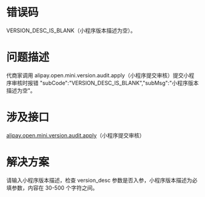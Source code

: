 # 错误码
VERSION_DESC_IS_BLANK（小程序版本描述为空）。 

# 问题描述
代商家调用 alipay.open.mini.version.audit.apply（小程序提交审核）提交小程序审核时报错 "subCode":"VERSION_DESC_IS_BLANK","subMsg":"小程序版本描述为空"。 

# 涉及接口
[alipay.open.mini.version.audit.apply](https://opendocs.alipay.com/mini/03l9bq)（小程序提交审核）

# 解决方案
请输入小程序版本描述，检查 version_desc 参数是否入参，小程序版本描述为必填参数，内容在 30-500 个字符之间。<br /> <br /> 

